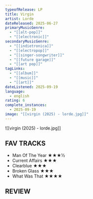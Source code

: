 ```yaml
---
typeofRelease: LP
title: Virgin
artist: Lorde
dateReleased: 2025-06-27
primaryMusicGenre:
  - "[[alt-pop]]"
  - "[[electronic]]"
secondaryMusicGenre:
  - "[[indietronica]]"
  - "[[electropop]]"
  - "[[singer-songwriter]]"
  - "[[future garage]]"
  - "[[art pop]]"
tagLinks:
  - "[[album]]"
  - "[[music]]"
  - "[[art]]"
dateListened: 2025-09-19
language:
  - english
rating: 6
complete_instances:
  - 2025-09-19
image: "[[virgin (2025) - lorde.jpg]]"
---
```

![[virgin (2025) - lorde.jpg]]
## FAV TRACKS

- Man Of The Year ★★★½
- Current Affairs ★★★
- Clearblue ★★★
- Broken Glass ★★★
- What Was That ★★★★
## REVIEW

